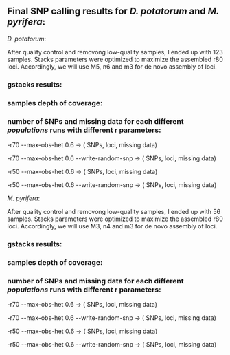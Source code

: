 ## Final SNP calling results for *D. potatorum* and *M. pyrifera*:


*D. potatorum*:

After quality control and removong low-quality samples, I ended up with 123 samples. Stacks parameters were optimized to maximize the assembled r80 loci. 
Accordingly, we will use M5, n6 and m3 for de novo assembly of loci.

### gstacks results:

### samples depth of coverage:

### number of SNPs and missing data for each different *populations* runs with different r parameters:

-r70 --max-obs-het 0.6  ->   ( SNPs, loci, missing data)

-r70 --max-obs-het 0.6 --write-random-snp   ->  ( SNPs, loci, missing data)

-r50 --max-obs-het 0.6   ->  ( SNPs, loci, missing data)

-r50 --max-obs-het 0.6 --write-random-snp   ->  ( SNPs, loci, missing data)





*M. pyrifera*:

After quality control and removong low-quality samples, I ended up with 56 samples. Stacks parameters were optimized to maximize the assembled r80 loci. 
Accordingly, we will use M3, n4 and m3 for de novo assembly of loci.

### gstacks results:

### samples depth of coverage:

### number of SNPs and missing data for each different *populations* runs with different r parameters:

-r70 --max-obs-het 0.6 ->  ( SNPs, loci, missing data)

-r70 --max-obs-het 0.6 --write-random-snp  ->  ( SNPs, loci, missing data)

-r50 --max-obs-het 0.6  ->  ( SNPs, loci, missing data)

-r50 --max-obs-het 0.6 --write-random-snp  ->  ( SNPs, loci, missing data)
